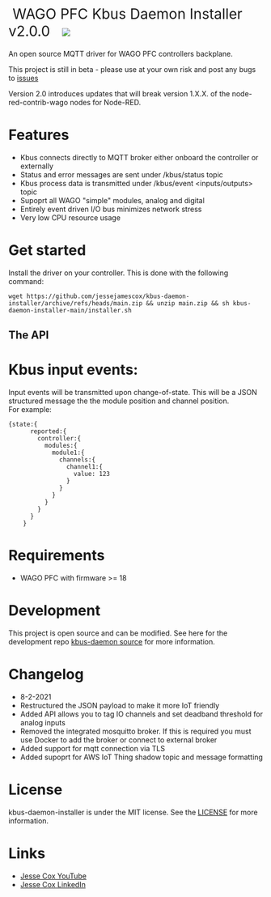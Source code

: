 <h1 style="font-weight:normal">
  &nbsp;WAGO PFC Kbus Daemon Installer v2.0.0 &nbsp;
  <a href="kbus-daemon gif"><img src=images/daemon-installer.gif></a>
</h1>

An open source MQTT driver for WAGO PFC controllers backplane.

This project is still in beta - please use at your own risk and post any bugs to [issues](https://github.com/jessejamescox/kbus-daemon-installer/issues)

Version 2.0 introduces updates that will break version 1.X.X. of the node-red-contrib-wago nodes for Node-RED.
<br>

# Features

- Kbus connects directly to MQTT broker either onboard the controller or externally
- Status and error messages are sent under <NodeID>/kbus/status topic
- Kbus process data is transmitted under <NodeID>/kbus/event <inputs/outputs> topic
- Supoprt all WAGO "simple" modules, analog and digital
- Entirely event driven I/O bus minimizes network stress
- Very low CPU resource usage

# Get started

Install the driver on your controller. This is done with the following command:

`wget https://github.com/jessejamescox/kbus-daemon-installer/archive/refs/heads/main.zip && unzip main.zip && sh kbus-daemon-installer-main/installer.sh`

## The API

# Kbus input events:
Input events will be transmitted upon change-of-state. This will be a JSON structured message the the module position and channel position.  
 For example:

```
{state:{
      reported:{
        controller:{
          modules:{
            module1:{
              channels:{
                channel1:{
                  value: 123
                }
              }
            }
          }
        }
      }
    }
```

# Requirements

- WAGO PFC with firmware >= 18

# Development

This project is open source and can be modified. See here for the development repo [kbus-daemon source](https://github.com/jessejamescox/wago-kbus-daemon) for more information.

# Changelog

- 8-2-2021
- Restructured the JSON payload to make it more IoT friendly
- Added API allows you to tag IO channels and set deadband threshold for analog inputs
- Removed the integrated mosquitto broker. If this is required you must use Docker to add the broker or connect to external broker
- Added support for mqtt connection via TLS
- Added supoprt for AWS IoT Thing shadow topic and message formatting

# License

kbus-daemon-installer is under the MIT license. See the [LICENSE](https://github.com/jessejamescox/kbus-daemon-installer/blob/main/LICENSE.md) for more information.

# Links

- [Jesse Cox YouTube](https://www.youtube.com/channel/UCXEwdiyGgzVDJD48f7rWOAw)
- [Jesse Cox LinkedIn](https://www.linkedin.com/in/jesse-cox-90535110/)
```
